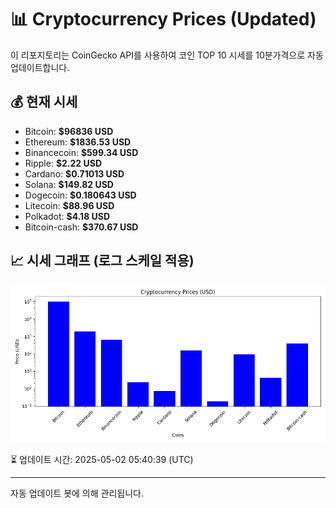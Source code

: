 
# 📊 Cryptocurrency Prices (Updated)

이 리포지토리는 CoinGecko API를 사용하여 코인 TOP 10 시세를 10분가격으로 자동 업데이트합니다.

## 💰 현재 시세
- Bitcoin: **$96836 USD**
- Ethereum: **$1836.53 USD**
- Binancecoin: **$599.34 USD**
- Ripple: **$2.22 USD**
- Cardano: **$0.71013 USD**
- Solana: **$149.82 USD**
- Dogecoin: **$0.180643 USD**
- Litecoin: **$88.96 USD**
- Polkadot: **$4.18 USD**
- Bitcoin-cash: **$370.67 USD**

## 📈 시세 그래프 (로그 스케일 적용)
![Crypto Prices](crypto_prices.png)

⏳ 업데이트 시간: 2025-05-02 05:40:39 (UTC)

---
자동 업데이트 봇에 의해 관리됩니다.
